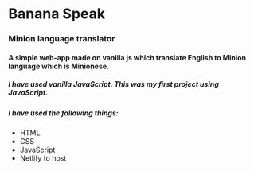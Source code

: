 # Banana Speak
### Minion language translator

#### A simple web-app made on vanilla js which translate English to Minion language which is Minionese.

##### I have used vanilla JavaScript. This was my first project using JavaScript.
##### I have used the following things:
* HTML
* CSS
* JavaScript
* Netlify to host



